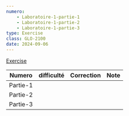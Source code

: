 ```yaml
---
numero:
    - Laboratoire-1-partie-1
    - Laboratoire-1-partie-2
    - Laboratoire-1-partie-3
type: Exercise
class: GLO-2100
date: 2024-09-06
---
```

[Exercise](https://sitescours.monportail.ulaval.ca/ena/site/module?idSite=168297&idModule=1616103&editionModule=false&idPage=4386343)

| Numero   | difficulté | Correction | Note |
| -------- | ---------- | ---------- | ---- |
| Partie-1 |            |            |      |
| Partie-2 |            |            |      |
| Partie-3 |            |            |      |